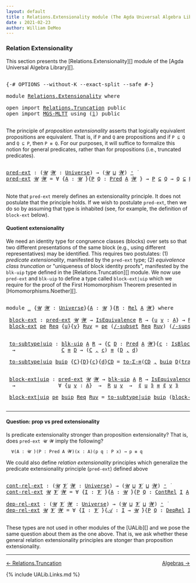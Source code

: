 ```yaml
---
layout: default
title : Relations.Extensionality module (The Agda Universal Algebra Library)
date : 2021-02-23
author: William DeMeo
---
```


### <a id="relation-extensionality">Relation Extensionality</a>

This section presents the [Relations.Extensionality][] module of the [Agda Universal Algebra Library][].

<pre class="Agda">

<a id="328" class="Symbol">{-#</a> <a id="332" class="Keyword">OPTIONS</a> <a id="340" class="Pragma">--without-K</a> <a id="352" class="Pragma">--exact-split</a> <a id="366" class="Pragma">--safe</a> <a id="373" class="Symbol">#-}</a>

<a id="378" class="Keyword">module</a> <a id="385" href="Relations.Extensionality.html" class="Module">Relations.Extensionality</a> <a id="410" class="Keyword">where</a>

<a id="417" class="Keyword">open</a> <a id="422" class="Keyword">import</a> <a id="429" href="Relations.Truncation.html" class="Module">Relations.Truncation</a> <a id="450" class="Keyword">public</a>
<a id="457" class="Keyword">open</a> <a id="462" class="Keyword">import</a> <a id="469" href="MGS-MLTT.html" class="Module">MGS-MLTT</a> <a id="478" class="Keyword">using</a> <a id="484" class="Symbol">(</a><a id="485" href="MGS-MLTT.html#408" class="Function">𝟙</a><a id="486" class="Symbol">)</a> <a id="488" class="Keyword">public</a>

</pre>

The principle of *proposition extensionality* asserts that logically equivalent propositions are equivalent.  That is, if `P` and `Q` are propositions and if `P ⊆ Q` and `Q ⊆ P`, then `P ≡ Q`. For our purposes, it will suffice to formalize this notion for general predicates, rather than for propositions (i.e., truncated predicates).

<pre class="Agda">

<a id="pred-ext"></a><a id="858" href="Relations.Extensionality.html#858" class="Function">pred-ext</a> <a id="867" class="Symbol">:</a> <a id="869" class="Symbol">(</a><a id="870" href="Relations.Extensionality.html#870" class="Bound">𝓤</a> <a id="872" href="Relations.Extensionality.html#872" class="Bound">𝓦</a> <a id="874" class="Symbol">:</a> <a id="876" href="Universes.html#205" class="Postulate">Universe</a><a id="884" class="Symbol">)</a> <a id="886" class="Symbol">→</a> <a id="888" class="Symbol">(</a><a id="889" href="Relations.Extensionality.html#870" class="Bound">𝓤</a> <a id="891" href="Agda.Primitive.html#636" class="Primitive Operator">⊔</a> <a id="893" href="Relations.Extensionality.html#872" class="Bound">𝓦</a><a id="894" class="Symbol">)</a> <a id="896" href="Universes.html#181" class="Primitive Operator">⁺</a> <a id="898" href="Universes.html#403" class="Function Operator">̇</a>
<a id="900" href="Relations.Extensionality.html#858" class="Function">pred-ext</a> <a id="909" href="Relations.Extensionality.html#909" class="Bound">𝓤</a> <a id="911" href="Relations.Extensionality.html#911" class="Bound">𝓦</a> <a id="913" class="Symbol">=</a> <a id="915" class="Symbol">∀</a> <a id="917" class="Symbol">{</a><a id="918" href="Relations.Extensionality.html#918" class="Bound">A</a> <a id="920" class="Symbol">:</a> <a id="922" href="Relations.Extensionality.html#909" class="Bound">𝓤</a> <a id="924" href="Universes.html#403" class="Function Operator">̇</a><a id="925" class="Symbol">}{</a><a id="927" href="Relations.Extensionality.html#927" class="Bound">P</a> <a id="929" href="Relations.Extensionality.html#929" class="Bound">Q</a> <a id="931" class="Symbol">:</a> <a id="933" href="Relations.Discrete.html#1094" class="Function">Pred</a> <a id="938" href="Relations.Extensionality.html#918" class="Bound">A</a> <a id="940" href="Relations.Extensionality.html#911" class="Bound">𝓦</a> <a id="942" class="Symbol">}</a> <a id="944" class="Symbol">→</a> <a id="946" href="Relations.Extensionality.html#927" class="Bound">P</a> <a id="948" href="Relations.Discrete.html#2147" class="Function Operator">⊆</a> <a id="950" href="Relations.Extensionality.html#929" class="Bound">Q</a> <a id="952" class="Symbol">→</a> <a id="954" href="Relations.Extensionality.html#929" class="Bound">Q</a> <a id="956" href="Relations.Discrete.html#2147" class="Function Operator">⊆</a> <a id="958" href="Relations.Extensionality.html#927" class="Bound">P</a> <a id="960" class="Symbol">→</a> <a id="962" href="Relations.Extensionality.html#927" class="Bound">P</a> <a id="964" href="Identity-Type.html#121" class="Datatype Operator">≡</a> <a id="966" href="Relations.Extensionality.html#929" class="Bound">Q</a>

</pre>

Note that `pred-ext` merely defines an extensionality principle. It does not postulate that the principle holds.  If we wish to postulate `pred-ext`, then we do so by assuming that type is inhabited (see, for example, the definition of `block-ext` below).



#### <a id="quotient-extensionality">Quotient extensionality</a>

We need an identity type for congruence classes (blocks) over sets so that two different presentations of the same block (e.g., using different representatives) may be identified.  This requires two postulates: (1) *predicate extensionality*, manifested by the `pred-ext` type; (2) *equivalence class truncation* or "uniqueness of block identity proofs", manifested by the `blk-uip` type defined in the [Relations.Truncation][] module. We now use `pred-ext` and `blk-uip` to define a type called `block-ext|uip` which we require for the proof of the First Homomorphism Theorem presented in [Homomorphisms.Noether][].

<pre class="Agda">

<a id="1938" class="Keyword">module</a> <a id="1945" href="Relations.Extensionality.html#1945" class="Module">_</a> <a id="1947" class="Symbol">{</a><a id="1948" href="Relations.Extensionality.html#1948" class="Bound">𝓤</a> <a id="1950" href="Relations.Extensionality.html#1950" class="Bound">𝓦</a> <a id="1952" class="Symbol">:</a> <a id="1954" href="Universes.html#205" class="Postulate">Universe</a><a id="1962" class="Symbol">}{</a><a id="1964" href="Relations.Extensionality.html#1964" class="Bound">A</a> <a id="1966" class="Symbol">:</a> <a id="1968" href="Relations.Extensionality.html#1948" class="Bound">𝓤</a> <a id="1970" href="Universes.html#403" class="Function Operator">̇</a><a id="1971" class="Symbol">}{</a><a id="1973" href="Relations.Extensionality.html#1973" class="Bound">R</a> <a id="1975" class="Symbol">:</a> <a id="1977" href="Relations.Discrete.html#4335" class="Function">Rel</a> <a id="1981" href="Relations.Extensionality.html#1964" class="Bound">A</a> <a id="1983" href="Relations.Extensionality.html#1950" class="Bound">𝓦</a><a id="1984" class="Symbol">}</a> <a id="1986" class="Keyword">where</a>

 <a id="1994" href="Relations.Extensionality.html#1994" class="Function">block-ext</a> <a id="2004" class="Symbol">:</a> <a id="2006" href="Relations.Extensionality.html#858" class="Function">pred-ext</a> <a id="2015" href="Relations.Extensionality.html#1948" class="Bound">𝓤</a> <a id="2017" href="Relations.Extensionality.html#1950" class="Bound">𝓦</a> <a id="2019" class="Symbol">→</a> <a id="2021" href="Relations.Quotients.html#2373" class="Record">IsEquivalence</a> <a id="2035" href="Relations.Extensionality.html#1973" class="Bound">R</a> <a id="2037" class="Symbol">→</a> <a id="2039" class="Symbol">{</a><a id="2040" href="Relations.Extensionality.html#2040" class="Bound">u</a> <a id="2042" href="Relations.Extensionality.html#2042" class="Bound">v</a> <a id="2044" class="Symbol">:</a> <a id="2046" href="Relations.Extensionality.html#1964" class="Bound">A</a><a id="2047" class="Symbol">}</a> <a id="2049" class="Symbol">→</a> <a id="2051" href="Relations.Extensionality.html#1973" class="Bound">R</a> <a id="2053" href="Relations.Extensionality.html#2040" class="Bound">u</a> <a id="2055" href="Relations.Extensionality.html#2042" class="Bound">v</a> <a id="2057" class="Symbol">→</a> <a id="2059" href="Relations.Quotients.html#3473" class="Function Operator">[</a> <a id="2061" href="Relations.Extensionality.html#2040" class="Bound">u</a> <a id="2063" href="Relations.Quotients.html#3473" class="Function Operator">]</a><a id="2064" class="Symbol">{</a><a id="2065" href="Relations.Extensionality.html#1973" class="Bound">R</a><a id="2066" class="Symbol">}</a> <a id="2068" href="Identity-Type.html#121" class="Datatype Operator">≡</a> <a id="2070" href="Relations.Quotients.html#3473" class="Function Operator">[</a> <a id="2072" href="Relations.Extensionality.html#2042" class="Bound">v</a> <a id="2074" href="Relations.Quotients.html#3473" class="Function Operator">]</a><a id="2075" class="Symbol">{</a><a id="2076" href="Relations.Extensionality.html#1973" class="Bound">R</a><a id="2077" class="Symbol">}</a>
 <a id="2080" href="Relations.Extensionality.html#1994" class="Function">block-ext</a> <a id="2090" href="Relations.Extensionality.html#2090" class="Bound">pe</a> <a id="2093" href="Relations.Extensionality.html#2093" class="Bound">Req</a> <a id="2097" class="Symbol">{</a><a id="2098" href="Relations.Extensionality.html#2098" class="Bound">u</a><a id="2099" class="Symbol">}{</a><a id="2101" href="Relations.Extensionality.html#2101" class="Bound">v</a><a id="2102" class="Symbol">}</a> <a id="2104" href="Relations.Extensionality.html#2104" class="Bound">Ruv</a> <a id="2108" class="Symbol">=</a> <a id="2110" href="Relations.Extensionality.html#2090" class="Bound">pe</a> <a id="2113" class="Symbol">(</a><a id="2114" href="Relations.Quotients.html#5102" class="Function">/-subset</a> <a id="2123" href="Relations.Extensionality.html#2093" class="Bound">Req</a> <a id="2127" href="Relations.Extensionality.html#2104" class="Bound">Ruv</a><a id="2130" class="Symbol">)</a> <a id="2132" class="Symbol">(</a><a id="2133" href="Relations.Quotients.html#5223" class="Function">/-supset</a> <a id="2142" href="Relations.Extensionality.html#2093" class="Bound">Req</a> <a id="2146" href="Relations.Extensionality.html#2104" class="Bound">Ruv</a><a id="2149" class="Symbol">)</a>


 <a id="2154" href="Relations.Extensionality.html#2154" class="Function">to-subtype|uip</a> <a id="2169" class="Symbol">:</a> <a id="2171" href="Relations.Truncation.html#7396" class="Function">blk-uip</a> <a id="2179" href="Relations.Extensionality.html#1964" class="Bound">A</a> <a id="2181" href="Relations.Extensionality.html#1973" class="Bound">R</a> <a id="2183" class="Symbol">→</a> <a id="2185" class="Symbol">{</a><a id="2186" href="Relations.Extensionality.html#2186" class="Bound">C</a> <a id="2188" href="Relations.Extensionality.html#2188" class="Bound">D</a> <a id="2190" class="Symbol">:</a> <a id="2192" href="Relations.Discrete.html#1094" class="Function">Pred</a> <a id="2197" href="Relations.Extensionality.html#1964" class="Bound">A</a> <a id="2199" href="Relations.Extensionality.html#1950" class="Bound">𝓦</a><a id="2200" class="Symbol">}{</a><a id="2202" href="Relations.Extensionality.html#2202" class="Bound">c</a> <a id="2204" class="Symbol">:</a> <a id="2206" href="Relations.Quotients.html#3881" class="Function">IsBlock</a> <a id="2214" href="Relations.Extensionality.html#2186" class="Bound">C</a> <a id="2216" class="Symbol">{</a><a id="2217" href="Relations.Extensionality.html#1973" class="Bound">R</a><a id="2218" class="Symbol">}}{</a><a id="2221" href="Relations.Extensionality.html#2221" class="Bound">d</a> <a id="2223" class="Symbol">:</a> <a id="2225" href="Relations.Quotients.html#3881" class="Function">IsBlock</a> <a id="2233" href="Relations.Extensionality.html#2188" class="Bound">D</a> <a id="2235" class="Symbol">{</a><a id="2236" href="Relations.Extensionality.html#1973" class="Bound">R</a><a id="2237" class="Symbol">}}</a>
  <a id="2242" class="Symbol">→</a>               <a id="2258" href="Relations.Extensionality.html#2186" class="Bound">C</a> <a id="2260" href="Identity-Type.html#121" class="Datatype Operator">≡</a> <a id="2262" href="Relations.Extensionality.html#2188" class="Bound">D</a> <a id="2264" class="Symbol">→</a> <a id="2266" class="Symbol">(</a><a id="2267" href="Relations.Extensionality.html#2186" class="Bound">C</a> <a id="2269" href="MGS-MLTT.html#2929" class="InductiveConstructor Operator">,</a> <a id="2271" href="Relations.Extensionality.html#2202" class="Bound">c</a><a id="2272" class="Symbol">)</a> <a id="2274" href="Identity-Type.html#121" class="Datatype Operator">≡</a> <a id="2276" class="Symbol">(</a><a id="2277" href="Relations.Extensionality.html#2188" class="Bound">D</a> <a id="2279" href="MGS-MLTT.html#2929" class="InductiveConstructor Operator">,</a> <a id="2281" href="Relations.Extensionality.html#2221" class="Bound">d</a><a id="2282" class="Symbol">)</a>

 <a id="2286" href="Relations.Extensionality.html#2154" class="Function">to-subtype|uip</a> <a id="2301" href="Relations.Extensionality.html#2301" class="Bound">buip</a> <a id="2306" class="Symbol">{</a><a id="2307" href="Relations.Extensionality.html#2307" class="Bound">C</a><a id="2308" class="Symbol">}{</a><a id="2310" href="Relations.Extensionality.html#2310" class="Bound">D</a><a id="2311" class="Symbol">}{</a><a id="2313" href="Relations.Extensionality.html#2313" class="Bound">c</a><a id="2314" class="Symbol">}{</a><a id="2316" href="Relations.Extensionality.html#2316" class="Bound">d</a><a id="2317" class="Symbol">}</a><a id="2318" href="Relations.Extensionality.html#2318" class="Bound">CD</a> <a id="2321" class="Symbol">=</a> <a id="2323" href="MGS-Basic-UF.html#7284" class="Function">to-Σ-≡</a><a id="2329" class="Symbol">(</a><a id="2330" href="Relations.Extensionality.html#2318" class="Bound">CD</a> <a id="2333" href="MGS-MLTT.html#2929" class="InductiveConstructor Operator">,</a> <a id="2335" href="Relations.Extensionality.html#2301" class="Bound">buip</a> <a id="2340" href="Relations.Extensionality.html#2310" class="Bound">D</a><a id="2341" class="Symbol">(</a><a id="2342" href="MGS-MLTT.html#4946" class="Function">transport</a><a id="2351" class="Symbol">(λ</a> <a id="2354" href="Relations.Extensionality.html#2354" class="Bound">B</a> <a id="2356" class="Symbol">→</a> <a id="2358" href="Relations.Quotients.html#3881" class="Function">IsBlock</a> <a id="2366" href="Relations.Extensionality.html#2354" class="Bound">B</a><a id="2367" class="Symbol">)</a><a id="2368" href="Relations.Extensionality.html#2318" class="Bound">CD</a> <a id="2371" href="Relations.Extensionality.html#2313" class="Bound">c</a><a id="2372" class="Symbol">)</a><a id="2373" href="Relations.Extensionality.html#2316" class="Bound">d</a><a id="2374" class="Symbol">)</a>


 <a id="2379" href="Relations.Extensionality.html#2379" class="Function">block-ext|uip</a> <a id="2393" class="Symbol">:</a> <a id="2395" href="Relations.Extensionality.html#858" class="Function">pred-ext</a> <a id="2404" href="Relations.Extensionality.html#1948" class="Bound">𝓤</a> <a id="2406" href="Relations.Extensionality.html#1950" class="Bound">𝓦</a> <a id="2408" class="Symbol">→</a> <a id="2410" href="Relations.Truncation.html#7396" class="Function">blk-uip</a> <a id="2418" href="Relations.Extensionality.html#1964" class="Bound">A</a> <a id="2420" href="Relations.Extensionality.html#1973" class="Bound">R</a> <a id="2422" class="Symbol">→</a> <a id="2424" href="Relations.Quotients.html#2373" class="Record">IsEquivalence</a> <a id="2438" href="Relations.Extensionality.html#1973" class="Bound">R</a>
  <a id="2442" class="Symbol">→</a>              <a id="2457" class="Symbol">∀</a> <a id="2459" class="Symbol">{</a><a id="2460" href="Relations.Extensionality.html#2460" class="Bound">u</a> <a id="2462" href="Relations.Extensionality.html#2462" class="Bound">v</a> <a id="2464" class="Symbol">:</a> <a id="2466" href="Relations.Extensionality.html#1964" class="Bound">A</a><a id="2467" class="Symbol">}</a>  <a id="2470" class="Symbol">→</a>  <a id="2473" href="Relations.Extensionality.html#1973" class="Bound">R</a> <a id="2475" href="Relations.Extensionality.html#2460" class="Bound">u</a> <a id="2477" href="Relations.Extensionality.html#2462" class="Bound">v</a>  <a id="2480" class="Symbol">→</a>  <a id="2483" href="Relations.Quotients.html#4550" class="Function Operator">⟪</a> <a id="2485" href="Relations.Extensionality.html#2460" class="Bound">u</a> <a id="2487" href="Relations.Quotients.html#4550" class="Function Operator">⟫</a> <a id="2489" href="Identity-Type.html#121" class="Datatype Operator">≡</a> <a id="2491" href="Relations.Quotients.html#4550" class="Function Operator">⟪</a> <a id="2493" href="Relations.Extensionality.html#2462" class="Bound">v</a> <a id="2495" href="Relations.Quotients.html#4550" class="Function Operator">⟫</a>

 <a id="2499" href="Relations.Extensionality.html#2379" class="Function">block-ext|uip</a> <a id="2513" href="Relations.Extensionality.html#2513" class="Bound">pe</a> <a id="2516" href="Relations.Extensionality.html#2516" class="Bound">buip</a> <a id="2521" href="Relations.Extensionality.html#2521" class="Bound">Req</a> <a id="2525" href="Relations.Extensionality.html#2525" class="Bound">Ruv</a> <a id="2529" class="Symbol">=</a> <a id="2531" href="Relations.Extensionality.html#2154" class="Function">to-subtype|uip</a> <a id="2546" href="Relations.Extensionality.html#2516" class="Bound">buip</a> <a id="2551" class="Symbol">(</a><a id="2552" href="Relations.Extensionality.html#1994" class="Function">block-ext</a> <a id="2562" href="Relations.Extensionality.html#2513" class="Bound">pe</a> <a id="2565" href="Relations.Extensionality.html#2521" class="Bound">Req</a> <a id="2569" href="Relations.Extensionality.html#2525" class="Bound">Ruv</a><a id="2572" class="Symbol">)</a>

</pre>

-------

#### <a id="question-prop-vs-pred-extensionality">Question: prop vs pred extensionality</a>

Is predicate extensionality stronger than proposition extensionality?  That is, does `pred-ext 𝓤 𝓦` imply the following?

```
  ∀(A : 𝓤 ̇)(P : Pred A 𝓦)(x : A)(p q : P x) → p ≡ q
```

We could also define *relation extensionality* principles which generalize the predicate extensionality principle (`pred-ext`) defined above

<pre class="Agda">

<a id="cont-rel-ext"></a><a id="3029" href="Relations.Extensionality.html#3029" class="Function">cont-rel-ext</a> <a id="3042" class="Symbol">:</a> <a id="3044" class="Symbol">(</a><a id="3045" href="Relations.Extensionality.html#3045" class="Bound">𝓤</a> <a id="3047" href="Relations.Extensionality.html#3047" class="Bound">𝓥</a> <a id="3049" href="Relations.Extensionality.html#3049" class="Bound">𝓦</a> <a id="3051" class="Symbol">:</a> <a id="3053" href="Universes.html#205" class="Postulate">Universe</a><a id="3061" class="Symbol">)</a> <a id="3063" class="Symbol">→</a> <a id="3065" class="Symbol">(</a><a id="3066" href="Relations.Extensionality.html#3045" class="Bound">𝓤</a> <a id="3068" href="Agda.Primitive.html#636" class="Primitive Operator">⊔</a> <a id="3070" href="Relations.Extensionality.html#3047" class="Bound">𝓥</a> <a id="3072" href="Agda.Primitive.html#636" class="Primitive Operator">⊔</a> <a id="3074" href="Relations.Extensionality.html#3049" class="Bound">𝓦</a><a id="3075" class="Symbol">)</a> <a id="3077" href="Universes.html#181" class="Primitive Operator">⁺</a> <a id="3079" href="Universes.html#403" class="Function Operator">̇</a>
<a id="3081" href="Relations.Extensionality.html#3029" class="Function">cont-rel-ext</a> <a id="3094" href="Relations.Extensionality.html#3094" class="Bound">𝓤</a> <a id="3096" href="Relations.Extensionality.html#3096" class="Bound">𝓥</a> <a id="3098" href="Relations.Extensionality.html#3098" class="Bound">𝓦</a> <a id="3100" class="Symbol">=</a> <a id="3102" class="Symbol">∀</a> <a id="3104" class="Symbol">{</a><a id="3105" href="Relations.Extensionality.html#3105" class="Bound">I</a> <a id="3107" class="Symbol">:</a> <a id="3109" href="Relations.Extensionality.html#3096" class="Bound">𝓥</a> <a id="3111" href="Universes.html#403" class="Function Operator">̇</a><a id="3112" class="Symbol">}{</a><a id="3114" href="Relations.Extensionality.html#3114" class="Bound">A</a> <a id="3116" class="Symbol">:</a> <a id="3118" href="Relations.Extensionality.html#3094" class="Bound">𝓤</a> <a id="3120" href="Universes.html#403" class="Function Operator">̇</a><a id="3121" class="Symbol">}{</a><a id="3123" href="Relations.Extensionality.html#3123" class="Bound">P</a> <a id="3125" href="Relations.Extensionality.html#3125" class="Bound">Q</a> <a id="3127" class="Symbol">:</a> <a id="3129" href="Relations.Continuous.html#3130" class="Function">ContRel</a> <a id="3137" href="Relations.Extensionality.html#3105" class="Bound">I</a> <a id="3139" href="Relations.Extensionality.html#3114" class="Bound">A</a> <a id="3141" href="Relations.Extensionality.html#3098" class="Bound">𝓦</a> <a id="3143" class="Symbol">}</a> <a id="3145" class="Symbol">→</a> <a id="3147" href="Relations.Extensionality.html#3123" class="Bound">P</a> <a id="3149" href="Relations.Discrete.html#2147" class="Function Operator">⊆</a> <a id="3151" href="Relations.Extensionality.html#3125" class="Bound">Q</a> <a id="3153" class="Symbol">→</a> <a id="3155" href="Relations.Extensionality.html#3125" class="Bound">Q</a> <a id="3157" href="Relations.Discrete.html#2147" class="Function Operator">⊆</a> <a id="3159" href="Relations.Extensionality.html#3123" class="Bound">P</a> <a id="3161" class="Symbol">→</a> <a id="3163" href="Relations.Extensionality.html#3123" class="Bound">P</a> <a id="3165" href="Identity-Type.html#121" class="Datatype Operator">≡</a> <a id="3167" href="Relations.Extensionality.html#3125" class="Bound">Q</a>

<a id="dep-rel-ext"></a><a id="3170" href="Relations.Extensionality.html#3170" class="Function">dep-rel-ext</a> <a id="3182" class="Symbol">:</a> <a id="3184" class="Symbol">(</a><a id="3185" href="Relations.Extensionality.html#3185" class="Bound">𝓤</a> <a id="3187" href="Relations.Extensionality.html#3187" class="Bound">𝓥</a> <a id="3189" href="Relations.Extensionality.html#3189" class="Bound">𝓦</a> <a id="3191" class="Symbol">:</a> <a id="3193" href="Universes.html#205" class="Postulate">Universe</a><a id="3201" class="Symbol">)</a> <a id="3203" class="Symbol">→</a> <a id="3205" class="Symbol">(</a><a id="3206" href="Relations.Extensionality.html#3185" class="Bound">𝓤</a> <a id="3208" href="Agda.Primitive.html#636" class="Primitive Operator">⊔</a> <a id="3210" href="Relations.Extensionality.html#3187" class="Bound">𝓥</a> <a id="3212" href="Agda.Primitive.html#636" class="Primitive Operator">⊔</a> <a id="3214" href="Relations.Extensionality.html#3189" class="Bound">𝓦</a><a id="3215" class="Symbol">)</a> <a id="3217" href="Universes.html#181" class="Primitive Operator">⁺</a> <a id="3219" href="Universes.html#403" class="Function Operator">̇</a>
<a id="3221" href="Relations.Extensionality.html#3170" class="Function">dep-rel-ext</a> <a id="3233" href="Relations.Extensionality.html#3233" class="Bound">𝓤</a> <a id="3235" href="Relations.Extensionality.html#3235" class="Bound">𝓥</a> <a id="3237" href="Relations.Extensionality.html#3237" class="Bound">𝓦</a> <a id="3239" class="Symbol">=</a> <a id="3241" class="Symbol">∀</a> <a id="3243" class="Symbol">{</a><a id="3244" href="Relations.Extensionality.html#3244" class="Bound">I</a> <a id="3246" class="Symbol">:</a> <a id="3248" href="Relations.Extensionality.html#3235" class="Bound">𝓥</a> <a id="3250" href="Universes.html#403" class="Function Operator">̇</a><a id="3251" class="Symbol">}{</a><a id="3253" href="Relations.Extensionality.html#3253" class="Bound">𝒜</a> <a id="3255" class="Symbol">:</a> <a id="3257" href="Relations.Extensionality.html#3244" class="Bound">I</a> <a id="3259" class="Symbol">→</a> <a id="3261" href="Relations.Extensionality.html#3233" class="Bound">𝓤</a> <a id="3263" href="Universes.html#403" class="Function Operator">̇</a><a id="3264" class="Symbol">}{</a><a id="3266" href="Relations.Extensionality.html#3266" class="Bound">P</a> <a id="3268" href="Relations.Extensionality.html#3268" class="Bound">Q</a> <a id="3270" class="Symbol">:</a> <a id="3272" href="Relations.Continuous.html#3214" class="Function">DepRel</a> <a id="3279" href="Relations.Extensionality.html#3244" class="Bound">I</a> <a id="3281" href="Relations.Extensionality.html#3253" class="Bound">𝒜</a> <a id="3283" href="Relations.Extensionality.html#3237" class="Bound">𝓦</a> <a id="3285" class="Symbol">}</a> <a id="3287" class="Symbol">→</a> <a id="3289" href="Relations.Extensionality.html#3266" class="Bound">P</a> <a id="3291" href="Relations.Discrete.html#2147" class="Function Operator">⊆</a> <a id="3293" href="Relations.Extensionality.html#3268" class="Bound">Q</a> <a id="3295" class="Symbol">→</a> <a id="3297" href="Relations.Extensionality.html#3268" class="Bound">Q</a> <a id="3299" href="Relations.Discrete.html#2147" class="Function Operator">⊆</a> <a id="3301" href="Relations.Extensionality.html#3266" class="Bound">P</a> <a id="3303" class="Symbol">→</a> <a id="3305" href="Relations.Extensionality.html#3266" class="Bound">P</a> <a id="3307" href="Identity-Type.html#121" class="Datatype Operator">≡</a> <a id="3309" href="Relations.Extensionality.html#3268" class="Bound">Q</a>

</pre>

These types are not used in other modules of the [UALib][] and we pose the same question about them as the one above.  That is, we ask whether these general relation extensionality principles are stonger than proposition extensionality.

---------------------------------------

[← Relations.Truncation](Relations.Truncation.html)
<span style="float:right;">[Algebras →](Algebras.html)</span>


{% include UALib.Links.md %}



<!-- NOT USED

pred→prop : {𝓤 𝓦 : Universe}{A : 𝓤 ̇} → Pred A 𝓦 → Pred A 𝓦
pred→prop P = λ x → P x → 𝟙

pred-ext→uip : {𝓤 𝓦 : Universe}{A : 𝓤 ̇} → pred-ext 𝓤 𝓦  → (P : Pred A 𝓦) → ∀ x → is-subsingleton (P x)
pred-ext→uip {𝓤}{𝓦}{A} pe P x p q = {!γ!}
 where
  P' : Pred A 𝓦
  P' = pred→prop P

  PP' : P ≡ P'
  PP' = pe (λ _ _ → MGS-MLTT.⋆) λ x₁ → {!!}

  γ : p ≡ q
  γ = {!!}
-->
